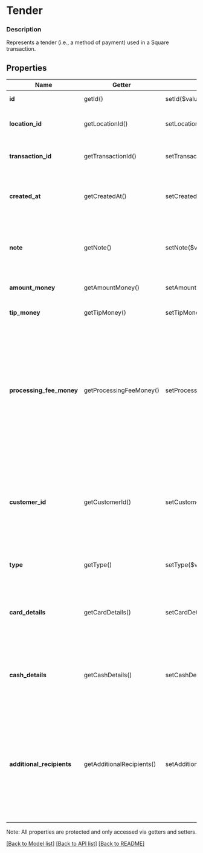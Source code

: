 # Tender

### Description

Represents a tender (i.e., a method of payment) used in a Square transaction.

## Properties
Name | Getter | Setter | Type | Description | Notes
------------ | ------------- | ------------- | ------------- | ------------- | -------------
**id** | getId() | setId($value) | **string** | The tender&#39;s unique ID. | [optional] 
**location_id** | getLocationId() | setLocationId($value) | **string** | The ID of the transaction&#39;s associated location. | [optional] 
**transaction_id** | getTransactionId() | setTransactionId($value) | **string** | The ID of the tender&#39;s associated transaction. | [optional] 
**created_at** | getCreatedAt() | setCreatedAt($value) | **string** | The time when the tender was created, in RFC 3339 format. | [optional] 
**note** | getNote() | setNote($value) | **string** | An optional note associated with the tender at the time of payment. | [optional] 
**amount_money** | getAmountMoney() | setAmountMoney($value) | [**\SquareConnect\Model\Money**](Money.md) | The amount of the tender. | [optional] 
**tip_money** | getTipMoney() | setTipMoney($value) | [**\SquareConnect\Model\Money**](Money.md) | The tip&#39;s amount of the tender. | [optional] 
**processing_fee_money** | getProcessingFeeMoney() | setProcessingFeeMoney($value) | [**\SquareConnect\Model\Money**](Money.md) | The amount of any Square processing fees applied to the tender.  This field is not immediately populated when a new transaction is created. It is usually available after about ten seconds. | [optional] 
**customer_id** | getCustomerId() | setCustomerId($value) | **string** | If the tender is associated with a customer or represents a customer&#39;s card on file, this is the ID of the associated customer. | [optional] 
**type** | getType() | setType($value) | **string** | The type of tender, such as &#x60;CARD&#x60; or &#x60;CASH&#x60;. | 
**card_details** | getCardDetails() | setCardDetails($value) | [**\SquareConnect\Model\TenderCardDetails**](TenderCardDetails.md) | The details of the card tender.  This value is present only if the value of &#x60;type&#x60; is &#x60;CARD&#x60;. | [optional] 
**cash_details** | getCashDetails() | setCashDetails($value) | [**\SquareConnect\Model\TenderCashDetails**](TenderCashDetails.md) | The details of the cash tender.  This value is present only if the value of &#x60;type&#x60; is &#x60;CASH&#x60;. | [optional] 
**additional_recipients** | getAdditionalRecipients() | setAdditionalRecipients($value) | [**\SquareConnect\Model\AdditionalRecipient[]**](AdditionalRecipient.md) | Additional recipients (other than the merchant) receiving a portion of this tender. For example, fees assessed on the purchase by a third party integration. | [optional] 

Note: All properties are protected and only accessed via getters and setters.

[[Back to Model list]](../../README.md#documentation-for-models) [[Back to API list]](../../README.md#documentation-for-api-endpoints) [[Back to README]](../../README.md)

